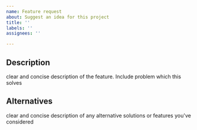```yaml
---
name: Feature request
about: Suggest an idea for this project
title: ''
labels: ''
assignees: ''

---
```


## Description
clear and concise description of the feature. Include problem which this solves

## Alternatives
clear and concise description of any alternative solutions or features you've considered
